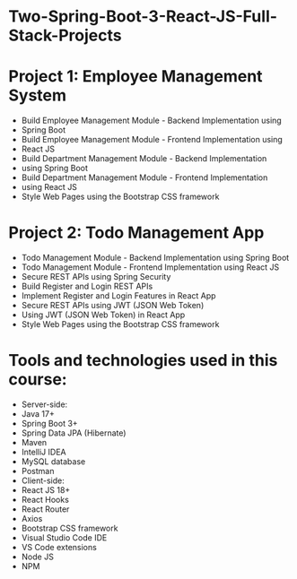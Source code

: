 # Two-Spring-Boot-3-React-JS-Full-Stack-Projects

# Project 1: Employee Management System

- Build Employee Management Module - Backend Implementation using
- Spring Boot
- Build Employee Management Module - Frontend Implementation using
- React JS
- Build Department Management Module - Backend Implementation
- using Spring Boot
- Build Department Management Module - Frontend Implementation
- using React JS
- Style Web Pages using the Bootstrap CSS framework


# Project 2: Todo Management App

- Todo Management Module - Backend Implementation using Spring Boot
- Todo Management Module - Frontend Implementation using React JS
- Secure REST APIs using Spring Security
- Build Register and Login REST APIs
- Implement Register and Login Features in React App
- Secure REST APIs using JWT (JSON Web Token)
- Using JWT (JSON Web Token) in React App
- Style Web Pages using the Bootstrap CSS framework


# Tools and technologies used in this course:

- Server-side:
- Java 17+
- Spring Boot 3+
- Spring Data JPA (Hibernate)
- Maven
- IntelliJ IDEA
- MySQL database
- Postman
- Client-side:
- React JS 18+
- React Hooks
- React Router
- Axios
- Bootstrap CSS framework
- Visual Studio Code IDE
- VS Code extensions
- Node JS
- NPM
